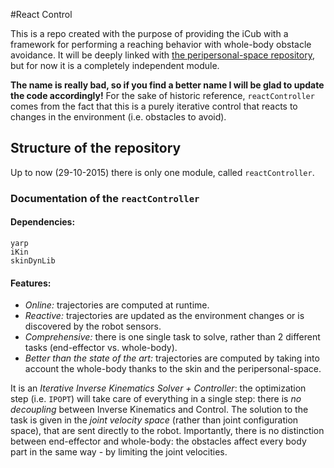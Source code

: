 #React Control

This is a repo created with the purpose of providing the iCub with a framework for performing a reaching behavior with whole-body obstacle avoidance. It will be deeply linked with [the peripersonal-space repository](github.com/robotology/peripersonal-space), but for now it is a completely independent module.

**The name is really bad, so if you find a better name I will be glad to update the code accordingly!** For the sake of historic reference, `reactController` comes from the fact that this is a purely iterative control that reacts to changes in the environment (i.e. obstacles to avoid).

## Structure of the repository

Up to now (29-10-2015) there is only one module, called `reactController`.

### Documentation of the `reactController`

#### Dependencies:
    yarp
    iKin
    skinDynLib

#### Features:

 * *Online:* trajectories are computed at runtime.
 * *Reactive:* trajectories are updated as the environment changes or is discovered by the robot sensors.
 * *Comprehensive:* there is one single task to solve, rather than 2 different tasks (end-effector vs. whole-body).
 * *Better than the state of the art:* trajectories are computed by taking into account the whole-body thanks to the skin and the peripersonal-space.

It is an *Iterative Inverse Kinematics Solver + Controller*: the optimization step (i.e. `IPOPT`) will take care of everything in a single step: there is *no decoupling* between Inverse Kinematics and Control. The solution to the task is given in the *joint velocity space* (rather than joint configuration space), that are sent directly to the robot. Importantly, there is no distinction between end-effector and whole-body: the obstacles affect every body part in the same way - by limiting the joint velocities.

